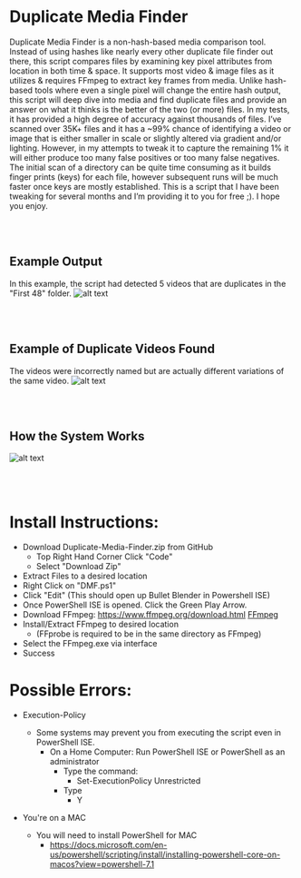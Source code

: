# Duplicate Media Finder 


Duplicate Media Finder is a non-hash-based media comparison tool. Instead of using hashes like nearly every other duplicate file finder out there, this script compares files by examining key pixel attributes from location in both time & space. It supports most video & image files as it utilizes & requires FFmpeg to extract key frames from media. Unlike hash-based tools where even a single pixel will change the entire hash output, this script will deep dive into media and find duplicate files and provide an answer on what it thinks is the better of the two (or more) files. In my tests, it has provided a high degree of accuracy against thousands of files. I’ve scanned over 35K+ files and it has a ~99% chance of identifying a video or image that is either smaller in scale or slightly altered via gradient and/or lighting. However, in my attempts to tweak it to capture the remaining 1% it will either produce too many false positives or too many false negatives. The initial scan of a directory can be quite time consuming as it builds finger prints (keys) for each file, however subsequent runs will be much faster once keys are mostly established. This is a script that I have been tweaking for several months and I’m providing it to you for free ;). I hope you enjoy. 

<br/><br/>

## Example Output
In this example, the script had detected 5 videos that are duplicates in the "First 48" folder. 
![alt text](https://github.com/Jukari2003/Duplicate-Media-Finder/blob/main/Documentation/Example%20Output.png?raw=true)


<br/><br/>

## Example of Duplicate Videos Found
The videos were incorrectly named but are actually different variations of the same video.
![alt text](https://github.com/Jukari2003/Duplicate-Media-Finder/blob/main/Documentation/Duplicate%20Videos%20Example.png)

<br/><br/>

## How the System Works
![alt text](https://github.com/Jukari2003/Duplicate-Media-Finder/blob/main/Documentation/How%20it%20works.png)

<br/><br/>





  # Install Instructions:
  - Download Duplicate-Media-Finder.zip from GitHub
      - Top Right Hand Corner Click "Code"
      - Select "Download Zip"
  - Extract Files to a desired location
  - Right Click on "DMF.ps1"
  - Click "Edit"     (This should open up Bullet Blender in Powershell ISE)
  - Once PowerShell ISE is opened. Click the Green Play Arrow.
  - Download FFmpeg: https://www.ffmpeg.org/download.html [FFmpeg](https://www.ffmpeg.org/download.html) 
  - Install/Extract FFmpeg to desired location 
      - (FFprobe is required to be in the same directory as FFmpeg)
  - Select the FFmpeg.exe via interface
  - Success
        

  # Possible Errors:
- Execution-Policy 
  - Some systems may prevent you from executing the script even in PowerShell ISE.
      -   On a Home Computer: Run PowerShell ISE or PowerShell as an administrator
          - Type the command:
               -  Set-ExecutionPolicy Unrestricted
          - Type 
              -  Y

- You're on a MAC
  - You will need to install PowerShell for MAC
      - https://docs.microsoft.com/en-us/powershell/scripting/install/installing-powershell-core-on-macos?view=powershell-7.1

